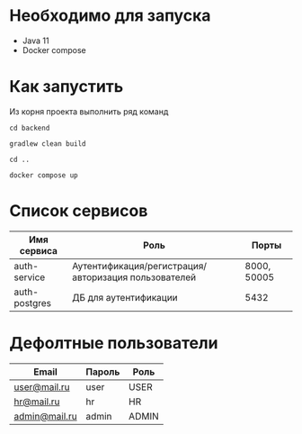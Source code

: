 # Необходимо для запуска
* Java 11
* Docker compose
# Как запустить

Из корня проекта выполнить ряд команд

``cd backend``

``gradlew clean build``

``cd ..``

``docker compose up``

# Список сервисов

| Имя сервиса    | Роль                                                   | Порты       |
|----------------|--------------------------------------------------------|-------------|
| auth-service   | Аутентификация/регистрация/авторизация пользователей   | 8000, 50005 |
| auth-postgres  | ДБ для аутентификации                                  | 5432        |

# Дефолтные пользователи
| Email         | Пароль   | Роль   |
|---------------|----------|--------|
| user@mail.ru  | user     | USER   |
| hr@mail.ru    | hr       | HR     |
| admin@mail.ru | admin    | ADMIN  |